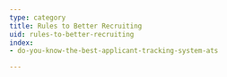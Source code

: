 ```yaml
---
type: category
title: Rules to Better Recruiting
uid: rules-to-better-recruiting
index:
- do-you-know-the-best-applicant-tracking-system-ats

---
```




